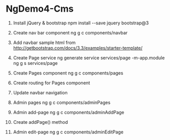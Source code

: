 # NgDemo4-Cms
1. Install jQuery & bootstrap
npm install --save jquery bootstrap@3

2. Create nav bar component
ng g c components/navbar

3. Add navbar sample html from http://getbootstrap.com/docs/3.3/examples/starter-template/

4. Create Page service
ng generate service services/page -m-app.module
ng g s services/page

5. Create Pages component
ng g c components/pages

6. Create routing for Pages component

7. Update navbar navigation

8. Admin pages
ng g c components/adminPages

9. Admin add-page
ng g c components/adminAddPage

10. Create addPage() method

9. Admin edit-page
ng g c components/adminEditPage

